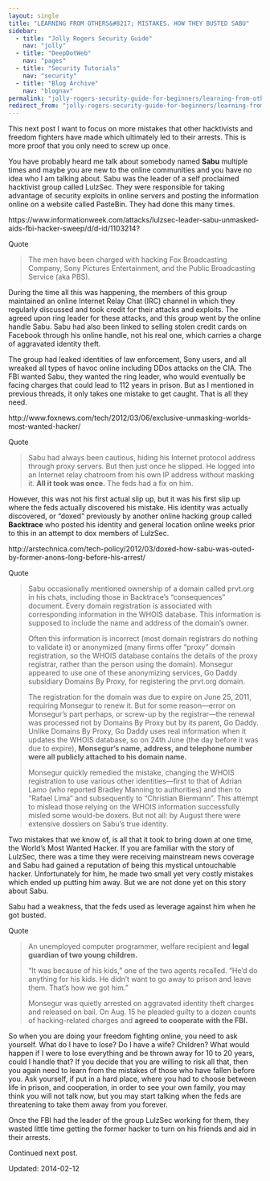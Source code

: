 ```yaml
---
layout: single
title: "LEARNING FROM OTHERS&#8217; MISTAKES. HOW THEY BUSTED SABU"
sidebar:
  - title: "Jolly Rogers Security Guide"
    nav: "jolly"
  - title: "DeepDotWeb"
    nav: "pages"
  - title: "Security Tutorials"
    nav: "security"
  - title: "Blog Archive"
    nav: "blognav"
permalink: "jolly-rogers-security-guide-for-beginners/learning-from-others-mistakes-how-they-busted-sabu/"
redirect_from: "jolly-rogers-security-guide-for-beginners/learning-from-others-mistakes-how-they-busted-sabu"
---
```



<p>This next post I want to focus on more mistakes that other hacktivists and freedom fighters have made which ultimately led to their arrests. This is more proof that you only need to screw up once.</p>
<p>You have probably heard me talk about somebody named <strong>Sabu</strong> multiple times and maybe you are new to the online communities and you have no idea who I am talking about. Sabu was the leader of a self proclaimed hacktivist group called LulzSec. They were responsible for taking advantage of security exploits in online servers and posting the information online on a website called PasteBin. They had done this many times.</p>
<p>https://www.informationweek.com/attacks/lulzsec-leader-sabu-unmasked-aids-fbi-hacker-sweep/d/d-id/1103214?</p>
<div>
<div>Quote</div>
</div>
<blockquote><p>The men have been charged with hacking Fox Broadcasting Company, Sony Pictures Entertainment, and the Public Broadcasting Service (aka PBS).</p></blockquote>
<p>During the time all this was happening, the members of this group maintained an online Internet Relay Chat (IRC) channel in which they regularly discussed and took credit for their attacks and exploits. The agreed upon ring leader for these attacks, and this group went by the online handle Sabu. Sabu had also been linked to selling stolen credit cards on Facebook through his online handle, not his real one, which carries a charge of aggravated identity theft.</p>
<p>The group had leaked identities of law enforcement, Sony users, and all wreaked all types of havoc online including DDos attacks on the CIA. The FBI wanted Sabu, they wanted the ring leader, who would eventually be facing charges that could lead to 112 years in prison. But as I mentioned in previous threads, it only takes one mistake to get caught. That is all they need.</p>
<p>http://www.foxnews.com/tech/2012/03/06/exclusive-unmasking-worlds-most-wanted-hacker/</p>
<div>
<div>Quote</div>
</div>
<blockquote><p>Sabu had always been cautious, hiding his Internet protocol address through proxy servers. But then just once he slipped. He logged into an Internet relay chatroom from his own IP address without masking it. <strong>All it took was once.</strong> The feds had a fix on him.</p></blockquote>
<p>However, this was not his first actual slip up, but it was his first slip up where the feds actually discovered his mistake. His identity was actually discovered, or &#8220;doxed&#8221; previously by another online hacking group called <strong>Backtrace</strong> who posted his identity and general location online weeks prior to this in an attempt to dox members of LulzSec.</p>
<p>http://arstechnica.com/tech-policy/2012/03/doxed-how-sabu-was-outed-by-former-anons-long-before-his-arrest/</p>
<div>
<div>Quote</div>
</div>
<blockquote><p>Sabu occasionally mentioned ownership of a domain called prvt.org in his chats, including those in Backtrace&#8217;s &#8220;consequences&#8221; document. Every domain registration is associated with corresponding information in the WHOIS database. This information is supposed to include the name and address of the domain&#8217;s owner.</p>
<p>Often this information is incorrect (most domain registrars do nothing to validate it) or anonymized (many firms offer &#8220;proxy&#8221; domain registration, so the WHOIS database contains the details of the proxy registrar, rather than the person using the domain). Monsegur appeared to use one of these anonymizing services, Go Daddy subsidiary Domains By Proxy, for registering the prvt.org domain.</p>
<p>The registration for the domain was due to expire on June 25, 2011, requiring Monsegur to renew it. But for some reason—error on Monsegur&#8217;s part perhaps, or screw-up by the registrar—the renewal was processed not by Domains By Proxy but by its parent, Go Daddy. Unlike Domains By Proxy, Go Daddy uses real information when it updates the WHOIS database, so on 24th June (the day before it was due to expire), <strong>Monsegur&#8217;s name, address, and telephone number were all publicly attached to his domain name.</strong></p>
<p>Monsegur quickly remedied the mistake, changing the WHOIS registration to use various other identities—first to that of Adrian Lamo (who reported Bradley Manning to authorities) and then to &#8220;Rafael Lima&#8221; and subsequently to &#8220;Christian Biermann&#8221;. This attempt to mislead those relying on the WHOIS information successfully misled some would-be doxers. But not all: by August there were extensive dossiers on Sabu&#8217;s true identity.</p></blockquote>
<p>Two mistakes that we know of, is all that it took to bring down at one time, the World&#8217;s Most Wanted Hacker. If you are familiar with the story of LulzSec, there was a time they were receiving mainstream news coverage and Sabu had gained a reputation of being this mystical untouchable hacker. Unfortunately for him, he made two small yet very costly mistakes which ended up putting him away. But we are not done yet on this story about Sabu.</p>
<p>Sabu had a weakness, that the feds used as leverage against him when he got busted.</p>
<div>
<div>Quote</div>
</div>
<blockquote><p>An unemployed computer programmer, welfare recipient and <strong>legal guardian of two young children.</strong></p>
<p>“It was because of his kids,” one of the two agents recalled. “He’d do anything for his kids. He didn’t want to go away to prison and leave them. That’s how we got him.”</p>
<p>Monsegur was quietly arrested on aggravated identity theft charges and released on bail. On Aug. 15 he pleaded guilty to a dozen counts of hacking-related charges and <strong>agreed to cooperate with the FBI.</strong></p></blockquote>
<p>So when you are doing your freedom fighting online, you need to ask yourself. What do I have to lose? Do I have a wife? Children? What would happen if I were to lose everything and be thrown away for 10 to 20 years, could I handle that? If you decide that you are willing to risk all that, then you again need to learn from the mistakes of those who have fallen before you. Ask yourself, if put in a hard place, where you had to choose between life in prison, and cooperation, in order to see your own family, you may think you will not talk now, but you may start talking when the feds are threatening to take them away from you forever.</p>
<p>Once the FBI had the leader of the group LulzSec working for them, they wasted little time getting the former hacker to turn on his friends and aid in their arrests.</p>
<p>Continued next post.</p>

Updated: 2014-02-12

